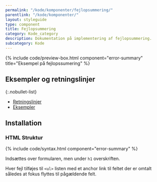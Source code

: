 ```yaml
---
permalink: "/kode/komponenter/fejlopsummering/"
parentlink: "/kode/komponenter/"
layout: styleguide
type: component
title: Fejlopsummering
category: Kode_category
description: Dokumentation på implementering af fejlopsummering.
subcategory: Kode
---
```


{% include code/preview-box.html component="error-summary" title="Eksempel på fejlopssumering" %}

## Eksempler og retningslinjer

{:.nobullet-list}
- <a href="/komponenter/fejlopsummering/#retningslinjer">Retningslinjer</a>
- <a href="/komponenter/fejlopsummering/">Eksempler</a>

## Installation

### HTML Struktur

{% include code/syntax.html component="error-summary" %}

Indsættes over formularen, men under `h1` overskriften.

Hver fejl tilføjes til `<ul>` listen med et anchor link til feltet der er omtalt således at fokus flyttes til pågældende felt.

